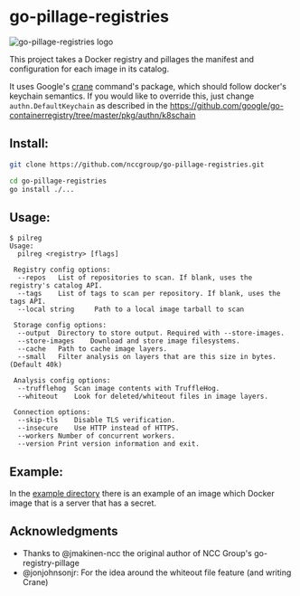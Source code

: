 # go-pillage-registries

![go-pillage-registries logo](images/logo-small.png)

This project takes a Docker registry and pillages the manifest and configuration for each image in its catalog.

It uses Google's [crane](https://github.com/google/go-containerregistry/blob/master/cmd/crane/doc/crane.md) command's package, which should follow docker's keychain semantics.
If you would like to override this, just change `authn.DefaultKeychain` as described in the <https://github.com/google/go-containerregistry/tree/master/pkg/authn/k8schain>

## Install:

```bash
git clone https://github.com/nccgroup/go-pillage-registries.git

cd go-pillage-registries
go install ./...

```

## Usage:

```
$ pilreg
Usage:
  pilreg <registry> [flags]

 Registry config options:
  --repos	List of repositories to scan. If blank, uses the registry's catalog API.
  --tags	List of tags to scan per repository. If blank, uses the tags API.
  --local string     Path to a local image tarball to scan

 Storage config options:
  --output	Directory to store output. Required with --store-images.
  --store-images	Download and store image filesystems.
  --cache	Path to cache image layers.
  --small	Filter analysis on layers that are this size in bytes. (Default 40k)

 Analysis config options:
  --trufflehog	Scan image contents with TruffleHog.
  --whiteout	Look for deleted/whiteout files in image layers.

 Connection options:
  --skip-tls	Disable TLS verification.
  --insecure	Use HTTP instead of HTTPS.
  --workers	Number of concurrent workers.
  --version	Print version information and exit.
```

## Example:

In the [example directory](example/) there is an example of an image which
Docker image that is a server that has a secret.

## Acknowledgments
* Thanks to @jmakinen-ncc the original author of NCC Group's go-registry-pillage
* @jonjohnsonjr: For the idea around the whiteout file feature (and writing Crane)